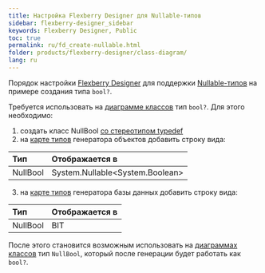 ```yaml
---
title: Настройка Flexberry Designer для Nullable-типов
sidebar: flexberry-designer_sidebar
keywords: Flexberry Designer, Public
toc: true
permalink: ru/fd_create-nullable.html
folder: products/flexberry-designer/class-diagram/
lang: ru
---
```


Порядок настройки [Flexberry Designer](fd_landing_page.html) для поддержки [Nullable-типов](fo_nullable-types.html) на примере создания типа `bool?`.

Требуется использовать на [диаграмме классов](fd_class-diagram.html) тип `bool?`. Для этого необходимо:
1. создать класс NullBool [со стереотипом typedef](fd_typedef.html)
2. на [карте типов](fd_types-map.html) генератора объектов добавить строку вида: 

Тип | Отображается в
:---------------|:---------------------------------------
NullBool | System.Nullable<esc><System.Boolean></esc>

3. на [карте типов](fd_types-map.html) генератора базы данных добавить строку вида: 

Тип | Отображается в
:---------------|:-----------
NullBool | BIT 

После этого становится возможным использовать на [диаграммах классов](fd_class-diagram.html) тип `NullBool`, который после генерации будет работать как `bool?`.
